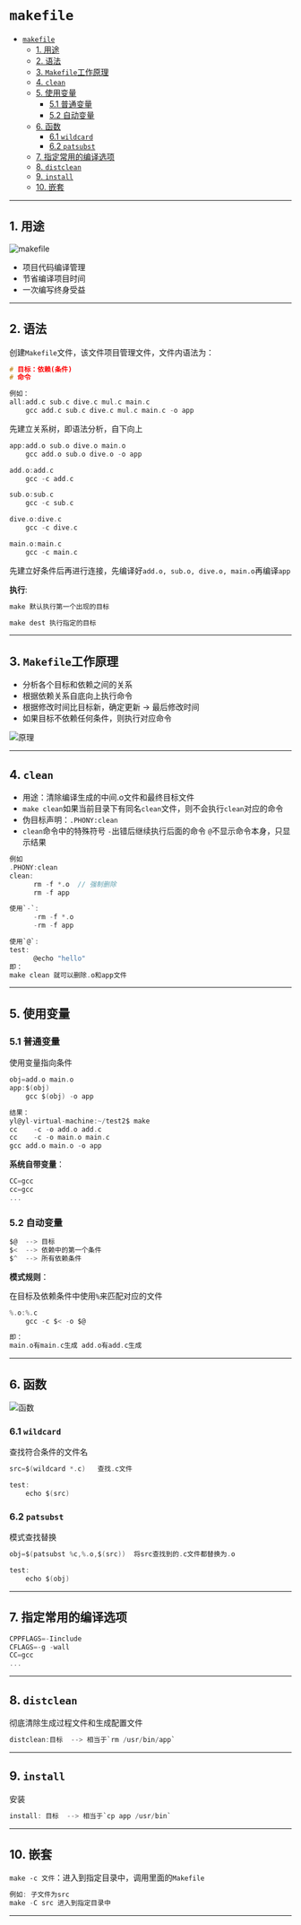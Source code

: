 # `makefile`

- [`makefile`](#makefile)
  - [1. 用途](#1-用途)
  - [2. 语法](#2-语法)
  - [3. `Makefile`工作原理](#3-makefile工作原理)
  - [4. `clean`](#4-clean)
  - [5. 使用变量](#5-使用变量)
    - [5.1 普通变量](#51-普通变量)
    - [5.2 自动变量](#52-自动变量)
  - [6. 函数](#6-函数)
    - [6.1 `wildcard`](#61-wildcard)
    - [6.2 `patsubst`](#62-patsubst)
  - [7. 指定常用的编译选项](#7-指定常用的编译选项)
  - [8. `distclean`](#8-distclean)
  - [9. `install`](#9-install)
  - [10. 嵌套](#10-嵌套)

---

## 1. 用途

![makefile](images/2023-10-04-19-21-31.png)

- 项目代码编译管理
- 节省编译项目时间
- 一次编写终身受益

---

## 2. 语法

创建`Makefile`文件，该文件项目管理文件，文件内语法为：

```c
# 目标：依赖(条件)
# 命令

例如：
all:add.c sub.c dive.c mul.c main.c
    gcc add.c sub.c dive.c mul.c main.c -o app
```

先建立关系树，即语法分析，自下向上

```c
app:add.o sub.o dive.o main.o
    gcc add.o sub.o dive.o -o app

add.o:add.c
    gcc -c add.c

sub.o:sub.c
    gcc -c sub.c

dive.o:dive.c
    gcc -c dive.c

main.o:main.c
    gcc -c main.c
```

先建立好条件后再进行连接，先编译好`add.o, sub.o, dive.o, main.o`再编译`app`

**执行**:

```c
make 默认执行第一个出现的目标

make dest 执行指定的目标
```

---

## 3. `Makefile`工作原理

- 分析各个目标和依赖之间的关系
- 根据依赖关系自底向上执行命令
- 根据修改时间比目标新，确定更新 -> 最后修改时间
- 如果目标不依赖任何条件，则执行对应命令

![原理](images/2023-10-04-22-47-29.png)

---

## 4. `clean`

- 用途：清除编译生成的中间.o文件和最终目标文件
- `make clean`如果当前目录下有同名`clean`文件，则不会执行`clean`对应的命令
- 伪目标声明：`.PHONY:clean`
- `clean`命令中的特殊符号 `-`出错后继续执行后面的命令  `@`不显示命令本身，只显示结果

```c
例如
.PHONY:clean
clean:
      rm -f *.o  // 强制删除
      rm -f app

使用`-`:
      -rm -f *.o
      -rm -f app 

使用`@`:
test:
      @echo "hello"
即：
make clean 就可以删除.o和app文件
```

---

## 5. 使用变量

### 5.1 普通变量

使用变量指向条件

```c
obj=add.o main.o
app:$(obj)
    gcc $(obj) -o app

结果：
yl@yl-virtual-machine:~/test2$ make
cc    -c -o add.o add.c
cc    -c -o main.o main.c
gcc add.o main.o -o app
```

**系统自带变量**：

```c
CC=gcc
cc=gcc
...
```

### 5.2 自动变量

```c
$@  --> 目标
$<  --> 依赖中的第一个条件
$^  --> 所有依赖条件
```

**模式规则**：

在目标及依赖条件中使用`%`来匹配对应的文件

```c
%.o:%.c
    gcc -c $< -o $@

即：
main.o有main.c生成 add.o有add.c生成
```

---

## 6. 函数

![函数](images/2023-10-04-23-00-18.png)

### 6.1 `wildcard`

查找符合条件的文件名

```c
src=$(wildcard *.c)   查找.c文件

test:
    echo $(src)
```

### 6.2 `patsubst`

模式查找替换

```c
obj=$(patsubst %c,%.o,$(src))  将src查找到的.c文件都替换为.o

test:
    echo $(obj)
```

---

## 7. 指定常用的编译选项

```c
CPPFLAGS=-Iinclude
CFLAGS=-g -wall
CC=gcc
...
```

---

## 8. `distclean`

彻底清除生成过程文件和生成配置文件

```c
distclean:目标  --> 相当于`rm /usr/bin/app`
```

---

## 9. `install`

安装

```c
install: 目标  --> 相当于`cp app /usr/bin`
```

---

## 10. 嵌套

`make -c 文件`：进入到指定目录中，调用里面的`Makefile`

```c
例如: 子文件为src
make -C src 进入到指定目录中
```

---
